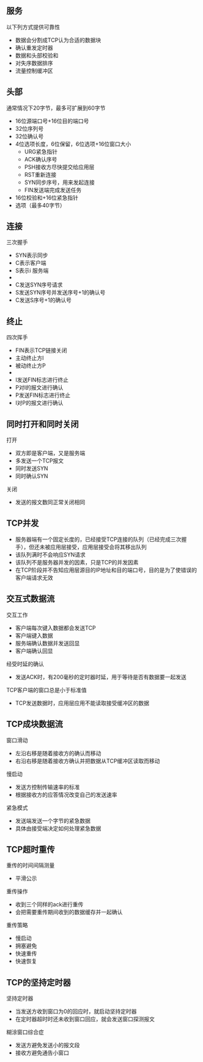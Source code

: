 ## 服务

以下列方式提供可靠性

- 数据会分割成TCP认为合适的数据块
- 确认重发定时器
- 数据和头部校验和
- 对失序数据排序
- 流量控制缓冲区

## 头部

通常情况下20字节，最多可扩展到60字节

- 16位源端口号+16位目的端口号
- 32位序列号
- 32位确认号
- 4位选项长度，6位保留，6位选项+16位窗口大小
  - URG紧急指针
  - ACK确认序号
  - PSH接收方尽快提交给应用层
  - RST重新连接
  - SYN同步序号，用来发起连接
  - FIN发送端完成发送任务
- 16位校验和+16位紧急指针
- 选项（最多40字节）

## 连接

三次握手

- SYN表示同步
- C表示客户端
- S表示i 服务端
- 
- C发送SYN序号请求
- S发送SYN序号并发送序号+1的确认号
- C发送S序号+1的确认号

## 终止

四次挥手

- FIN表示TCP链接关闭
- 主动终止方I
- 被动终止方P
- 
- I发送FIN标志进行终止
- P对I的报文进行确认
- P发送FIN标志进行终止
- I对P的报文进行确认

## 同时打开和同时关闭

打开

- 双方即是客户端，又是服务端
- 多发送一个TCP报文
- 同时发送SYN
- 同时确认SYN

关闭

- 发送的报文数同正常关闭相同

## TCP并发

- 服务器端有一个固定长度的，已经接受TCP连接的队列（已经完成三次握手），但还未被应用层接受，应用层接受会将其移出队列
- 该队列满时不会响应SYN请求
- 该队列不是服务器并发的因素，只是TCP的并发因素
- 在TCP阶段并不告知应用层源目的IP地址和目的端口号，目的是为了使错误的客户端请求无效

## 交互式数据流

交互工作

- 客户端每次键入数据都会发送TCP
- 客户端键入数据
- 服务端确认数据并发送回显
- 客户端确认回显

经受时延的确认

- 发送ACK时，有200毫秒的定时器时延，用于等待是否有数据要一起发送

TCP客户端的窗口总是小于标准值

- TCP发送数据时，应用层应用不能读取接受缓冲区的数据

## TCP成块数据流

窗口滑动

- 左沿右移是随着接收方的确认而移动
- 右沿右移是随着接收方确认并把数据从TCP缓冲区读取而移动

慢启动

- 发送方控制传输速率的标准
- 根据接收方的应答情况改变自己的发送速率

紧急模式

- 发送端发送一个字节的紧急数据
- 具体由接受端决定如何处理紧急数据

## TCP超时重传

重传的时间间隔测量

- 平滑公示

重传操作

- 收到三个同样的ack进行重传
- 会把需要重传期间收到的数据缓存并一起确认

重传策略

- 慢启动
- 拥塞避免
- 快速重传
- 快速恢复

## TCP的坚持定时器

坚持定时器

- 当发送方收到窗口为0的回应时，就启动坚持定时器
- 在定时器超时时还未收到窗口回应，就会发送窗口探测报文

糊涂窗口综合症

- 发送方避免发送小的报文段
- 接收方避免通告小窗口